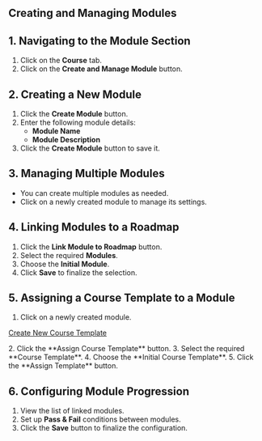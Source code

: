 ## **Creating and Managing Modules**  

## **1. Navigating to the Module Section**  
1. Click on the **Course** tab.  
2. Click on the **Create and Manage Module** button.  

## **2. Creating a New Module**  
1. Click the **Create Module** button.  
2. Enter the following module details:  
   - **Module Name**  
   - **Module Description**  
3. Click the **Create Module** button to save it.  

## **3. Managing Multiple Modules**  
- You can create multiple modules as needed.  
- Click on a newly created module to manage its settings.  

## **4. Linking Modules to a Roadmap**  
1. Click the **Link Module to Roadmap** button.  
2. Select the required **Modules**.  
3. Choose the **Initial Module**.  
4. Click **Save** to finalize the selection.  

## **5. Assigning a Course Template to a Module**  
1. Click on a newly created module. 
<p><a href="/Course Template.md">Create New Course Template</a></p>
2. Click the **Assign Course Template** button.  
3. Select the required **Course Template**.  
4. Choose the **Initial Course Template**.  
5. Click the **Assign Template** button.  

## **6. Configuring Module Progression**  
1. View the list of linked modules.  
2. Set up **Pass & Fail** conditions between modules.  
3. Click the **Save** button to finalize the configuration.  

